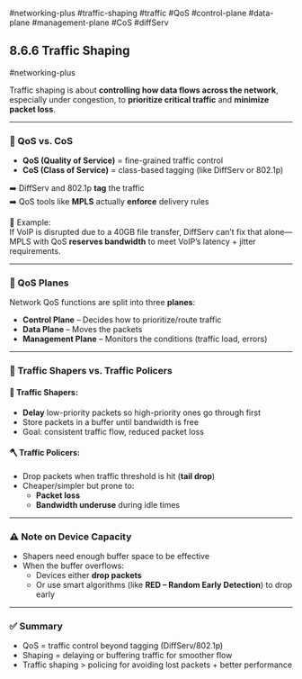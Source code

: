 #networking-plus #traffic-shaping #traffic #QoS #control-plane #data-plane #management-plane #CoS #diffServ

## 8.6.6 Traffic Shaping  
#networking-plus

Traffic shaping is about **controlling how data flows across the network**, especially under congestion, to **prioritize critical traffic** and **minimize packet loss**.

---

### 🎯 QoS vs. CoS

- **QoS (Quality of Service)** = fine-grained traffic control  
- **CoS (Class of Service)** = class-based tagging (like DiffServ or 802.1p)

➡️ DiffServ and 802.1p **tag** the traffic  
➡️ QoS tools like **MPLS** actually **enforce** delivery rules

🔧 Example:  
If VoIP is disrupted due to a 40GB file transfer, DiffServ can’t fix that alone—MPLS with QoS **reserves bandwidth** to meet VoIP’s latency + jitter requirements.

---

### 🧱 QoS Planes

Network QoS functions are split into three **planes**:

- **Control Plane** – Decides how to prioritize/route traffic  
- **Data Plane** – Moves the packets  
- **Management Plane** – Monitors the conditions (traffic load, errors)

---

### 🚦 Traffic Shapers vs. Traffic Policers

#### 🧊 Traffic Shapers:
- **Delay** low-priority packets so high-priority ones go through first
- Store packets in a buffer until bandwidth is free  
- Goal: consistent traffic flow, reduced packet loss

#### 🪓 Traffic Policers:
- Drop packets when traffic threshold is hit (**tail drop**)  
- Cheaper/simpler but prone to:
  - **Packet loss**
  - **Bandwidth underuse** during idle times

---

### ⚠️ Note on Device Capacity

- Shapers need enough buffer space to be effective  
- When the buffer overflows:
  - Devices either **drop packets**
  - Or use smart algorithms (like **RED – Random Early Detection**) to drop early

---

### ✅ Summary

- QoS = traffic control beyond tagging (DiffServ/802.1p)
- Shaping = delaying or buffering traffic for smoother flow  
- Traffic shaping > policing for avoiding lost packets + better performance
